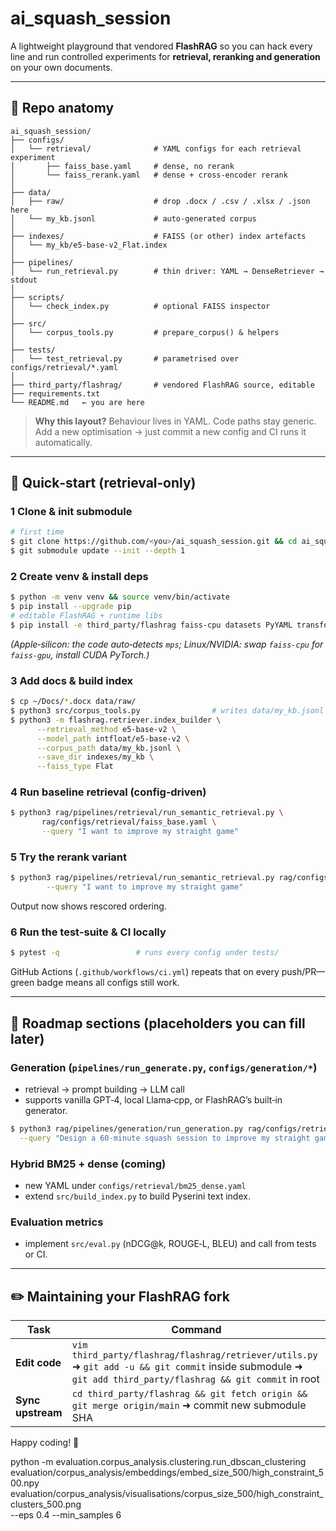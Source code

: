 # ai_squash_session

A lightweight playground that vendored **FlashRAG** so you can hack every line and run controlled experiments for **retrieval, reranking and generation** on your own documents.

---

## 📂 Repo anatomy

```text
ai_squash_session/
├── configs/
│   └── retrieval/              # YAML configs for each retrieval experiment
│       ├── faiss_base.yaml     # dense, no rerank
│       └── faiss_rerank.yaml   # dense + cross‑encoder rerank
│
├── data/
│   ├── raw/                    # drop .docx / .csv / .xlsx / .json here
│   └── my_kb.jsonl             # auto‑generated corpus
│
├── indexes/                    # FAISS (or other) index artefacts
│   └── my_kb/e5-base-v2_Flat.index
│
├── pipelines/
│   └── run_retrieval.py        # thin driver: YAML → DenseRetriever → stdout
│
├── scripts/
│   └── check_index.py          # optional FAISS inspector
│
├── src/
│   └── corpus_tools.py         # prepare_corpus() & helpers
│
├── tests/
│   └── test_retrieval.py       # parametrised over configs/retrieval/*.yaml
│
├── third_party/flashrag/       # vendored FlashRAG source, editable
├── requirements.txt
└── README.md   ← you are here
```

> **Why this layout?** Behaviour lives in YAML. Code paths stay generic. Add a new optimisation → just commit a new config and CI runs it automatically.

---

## 🚀 Quick‑start (retrieval‑only)

### 1 Clone & init submodule

```bash
# first time
$ git clone https://github.com/<you>/ai_squash_session.git && cd ai_squash_session
$ git submodule update --init --depth 1
```

### 2 Create venv & install deps

```bash
$ python -m venv venv && source venv/bin/activate
$ pip install --upgrade pip
# editable FlashRAG + runtime libs
$ pip install -e third_party/flashrag faiss-cpu datasets PyYAML transformers
```
*(Apple‑silicon: the code auto‑detects `mps`; Linux/NVIDIA: swap `faiss-cpu` for `faiss-gpu`, install CUDA PyTorch.)*

### 3 Add docs & build index

```bash
$ cp ~/Docs/*.docx data/raw/
$ python3 src/corpus_tools.py                # writes data/my_kb.jsonl
$ python3 -m flashrag.retriever.index_builder \
      --retrieval_method e5-base-v2 \
      --model_path intfloat/e5-base-v2 \
      --corpus_path data/my_kb.jsonl \
      --save_dir indexes/my_kb \
      --faiss_type Flat
```

### 4 Run baseline retrieval (config‑driven)

```bash
$ python3 rag/pipelines/retrieval/run_semantic_retrieval.py \
       rag/configs/retrieval/faiss_base.yaml \
       --query "I want to improve my straight game"
```

### 5 Try the rerank variant

```bash
$ python3 rag/pipelines/retrieval/run_semantic_retrieval.py rag/configs/retrieval/faiss_rerank.yaml \
        --query "I want to improve my straight game"
```

Output now shows rescored ordering.

### 6 Run the test‑suite & CI locally

```bash
$ pytest -q                 # runs every config under tests/
```

GitHub Actions (`.github/workflows/ci.yml`) repeats that on every push/PR—green badge means all configs still work.

---

## 🔮 Roadmap sections (placeholders you can fill later)

### Generation (`pipelines/run_generate.py`, `configs/generation/*`)
* retrieval → prompt building → LLM call
* supports vanilla GPT‑4, local Llama‑cpp, or FlashRAG’s built‑in generator.

```bash
$ python3 rag/pipelines/generation/run_generation.py rag/configs/retrieval/faiss_rerank.yaml \
  --query "Design a 60-minute squash session to improve my straight game"
```

### Hybrid BM25 + dense (coming)
* new YAML under `configs/retrieval/bm25_dense.yaml`
* extend `src/build_index.py` to build Pyserini text index.

### Evaluation metrics
* implement `src/eval.py` (nDCG@k, ROUGE‑L, BLEU) and call from tests or CI.

---

## ✏️ Maintaining your FlashRAG fork

| Task | Command |
|------|---------|
| **Edit code** | `vim third_party/flashrag/flashrag/retriever/utils.py` ➜ `git add -u && git commit` inside submodule ➜ `git add third_party/flashrag && git commit` in root |
| **Sync upstream** | `cd third_party/flashrag && git fetch origin && git merge origin/main` ➜ commit new submodule SHA |

Happy coding! 🚀


python -m evaluation.corpus_analysis.clustering.run_dbscan_clustering \
  evaluation/corpus_analysis/embeddings/embed_size_500/high_constraint_500.npy \
  evaluation/corpus_analysis/visualisations/corpus_size_500/high_constraint_clusters_500.png \
  --eps 0.4 --min_samples 6